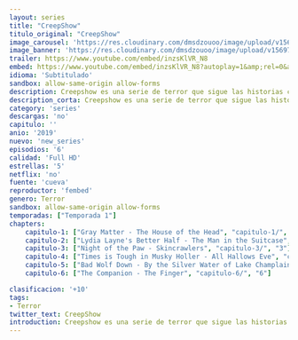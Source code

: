 ```yaml
---
layout: series
title: "CreepShow"
titulo_original: "CreepShow"
image_carousel: 'https://res.cloudinary.com/dmsdzouoo/image/upload/v1569785211/creep-show-min_c73wns.jpg'
image_banner: 'https://res.cloudinary.com/dmsdzouoo/image/upload/v1569785212/creepshow-release-date-trailer-cast-episodes-news_0-min_roqfgs.jpg'
trailer: https://www.youtube.com/embed/inzsKlVR_N8
embed: https://www.youtube.com/embed/inzsKlVR_N8?autoplay=1&amp;rel=0&amp;hd=1&border=0&wmode=opaque&enablejsapi=1&modestbranding=1&controls=1&showinfo=0
idioma: 'Subtitulado'
sandbox: allow-same-origin allow-forms
description: Creepshow es una serie de terror que sigue las historias contadas en los cómics de mismo nombre. La serie dirigida y producida por Greg Nicotero es una adaptación de las películas de terror homónimas. Es una producción de Shudder. Las cinco historias que narra esta serie estadounidense son muy diferentes, pero el horror predomina en todas ellas. Estas historias narran, por ejemplo, a un agricultor atacado por sus propias plantas, un marido celoso que asesina con el apoyo del mar o un hombre adinerado y paranoico invadido por unos insectos.
description_corta: Creepshow es una serie de terror que sigue las historias contadas en los cómics de mismo nombre. La serie dirigida y producida por Greg Nicotero es una adaptación de las películas de terror homónimas. Es una producción de
category: 'series'
descargas: 'no'
capitulo: ''
anio: '2019'
nuevo: 'new_series'
episodios: '6'
calidad: 'Full HD'
estrellas: '5'
netflix: 'no'
fuente: 'cueva'
reproductor: 'fembed'
genero: Terror
sandbox: allow-same-origin allow-forms 
temporadas: ["Temporada 1"]
chapters:
    capitulo-1: ["Gray Matter - The House of the Head", "capitulo-1/", "1"]
    capitulo-2: ["Lydia Layne's Better Half - The Man in the Suitcase", "capitulo-2/", "2"]
    capitulo-3: ["Night of the Paw - Skincrawlers", "capitulo-3/", "3"]
    capitulo-4: ["Times is Tough in Musky Holler - All Hallows Eve", "capitulo-4/", "4"]
    capitulo-5: ["Bad Wolf Down - By the Silver Water of Lake Champlain", "capitulo-5/", "5"]
    capitulo-6: ["The Companion - The Finger", "capitulo-6/", "6"]

clasificacion: '+10'
tags:
- Terror
twitter_text: CreepShow
introduction: Creepshow es una serie de terror que sigue las historias contadas en los cómics de mismo nombre. La serie dirigida y producida por Greg Nicotero es una adaptación de las películas de terror homónimas. Es una producción de
---
```



 







